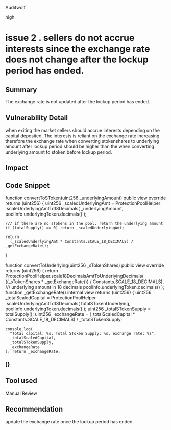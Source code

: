 Auditwolf

high

# issue 2 .  sellers do not accrue interests since the exchange rate does not change after the lockup period has ended.

## Summary
The exchange rate is not updated after the lockup period has ended.


## Vulnerability Detail
when exiting the market sellers should accrue interests depending on the capital deposited. The interests is reliant on the exchange rate increasing. therefore the exchange rate when converting stokenshares to underlying amount  after lockup period should be higher than the when converting underlying amount to stoken before lockup period.

## Impact


## Code Snippet
 function convertToSToken(uint256 _underlyingAmount)
    public
    view
    override
    returns (uint256)
  {
    uint256 _scaledUnderlyingAmt = ProtectionPoolHelper
      .scaleUnderlyingAmtTo18Decimals(
        _underlyingAmount,
        poolInfo.underlyingToken.decimals()
      );

    /// if there are no sTokens in the pool, return the underlying amount
    if (totalSupply() == 0) return _scaledUnderlyingAmt;

    return
      (_scaledUnderlyingAmt * Constants.SCALE_18_DECIMALS) / _getExchangeRate();
  }



function convertToUnderlying(uint256 _sTokenShares)
    public
    view
    override
    returns (uint256)
  {
    return
      ProtectionPoolHelper.scale18DecimalsAmtToUnderlyingDecimals(
        ((_sTokenShares * _getExchangeRate()) / Constants.SCALE_18_DECIMALS), /// underlying amount in 18 decimals
        poolInfo.underlyingToken.decimals()
      );
function _getExchangeRate() internal view returns (uint256) {
    uint256 _totalScaledCapital = ProtectionPoolHelper
      .scaleUnderlyingAmtTo18Decimals(
        totalSTokenUnderlying,
        poolInfo.underlyingToken.decimals()
      );
    uint256 _totalSTokenSupply = totalSupply();
    uint256 _exchangeRate = (_totalScaledCapital *
      Constants.SCALE_18_DECIMALS) / _totalSTokenSupply;
      
    console.log(
      "Total capital: %s, Total SToken Supply: %s, exchange rate: %s",
      _totalScaledCapital,
      _totalSTokenSupply,
      _exchangeRate
    ); return _exchangeRate;
  ### [}
## Tool used

   
Manual Review

## Recommendation
update the exchange rate once the lockup period has ended.
